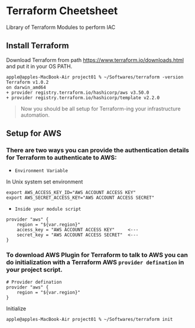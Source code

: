 # Terraform Cheetsheet
Library of Terraform Modules to perform IAC

## Install Terraform

Download Terraform from path https://www.terraform.io/downloads.html and put it in your OS PATH.

```
apple@apples-MacBook-Air project01 % ~/Softwares/terraform -version
Terraform v1.0.2
on darwin_amd64
+ provider registry.terraform.io/hashicorp/aws v3.50.0
+ provider registry.terraform.io/hashicorp/template v2.2.0
```

> Now you should be all setup for Terraform-ing your infrastructure automation.

## Setup for AWS

### There are two ways you can provide the authentication details for Terraform to authenticate to AWS:

- `Environment Variable`

In Unix system set environment 
```
export AWS_ACCESS_KEY_ID="AWS ACCOUNT ACCESS KEY"
export AWS_SECRET_ACCESS_KEY="AWS ACCOUNT ACCESS SECRET"
```

- `Inside your module script`
```
provider "aws" {
    region = "${var.region}"
    access_key = "AWS ACCOUNT ACCESS KEY"     <---
    secret_key = "AWS ACCOUNT ACCESS SECRET"  <---
}
```

### To download AWS Plugin for Terraform to talk to AWS you can do initialization with a Terraform AWS `provider defination` in your project script.

```
# Provider defination
provider "aws" {
    region = "${var.region}"
}
```

Initialize 

```
apple@apples-MacBook-Air project01 % ~/Softwares/terraform init
```



